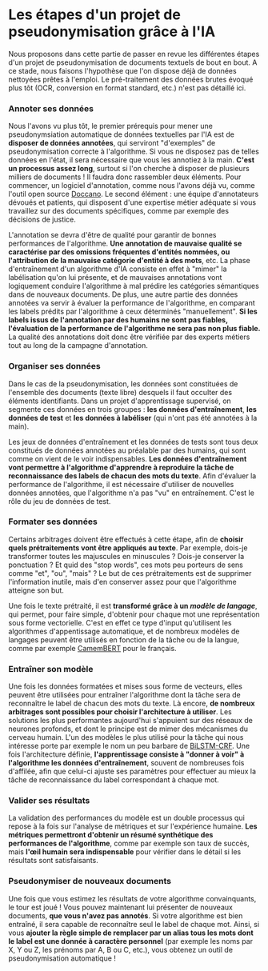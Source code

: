# Les étapes d'un projet de pseudonymisation grâce à l'IA

Nous proposons dans cette partie de passer en revue les différentes étapes d'un projet de pseudonymisation de documents textuels de bout en bout. A ce stade, nous faisons l'hypothèse que l'on dispose déjà de données nettoyées prêtes à l'emploi. Le pré-traitement des données brutes évoqué plus tôt (OCR, conversion en format standard, etc.) n'est pas détaillé ici.

### Annoter ses données

Nous l'avons vu plus tôt, le premier prérequis pour mener une pseudonymsiation automatique de données textuelles par l'IA est de **disposer de données annotées**, qui serviront "d'exemples" de pseudonymisation correcte à l'algorithme. Si vous ne disposez pas de telles données en l'état, il sera nécessaire que vous les annotiez à la main. **C'est un processus assez long**, surtout si l'on cherche à disposer de plusieurs milliers de documents ! Il faudra donc rassembler deux éléments. Pour commencer, un logiciel d'annotation, comme nous l'avons déjà vu, comme l'outil open source [Doccano](http://doccano.herokuapp.com/). Le second élément : une équipe d'annotateurs dévoués et patients, qui disposent d'une expertise métier adéquate si vous travaillez sur des documents spécifiques, comme par exemple des décisions de justice.

L'annotation se devra d'être de qualité pour garantir de bonnes performances de l'algorithme. **Une annotation de mauvaise qualité se caractérise par des omissions fréquentes d'entités nommées, ou l'attribution de la mauvaise catégorie d'entité à des mots**, etc. La phase d'entraînement d'un algorithme d'IA consiste en effet à "mimer" la labélisation qu'on lui présente, et de mauvaises annotations vont logiquement conduire l'algorithme à mal prédire les catégories sémantiques dans de nouveaux documents. De plus, une autre partie des données annotées va servir à évaluer la performance de l'algorithme, en comparant les labels prédits par l'algorithme à ceux déterminés "manuellement". **Si les labels issus de l'annotation par des humains ne sont pas fiables, l'évaluation de la performance de l'algorithme ne sera pas non plus fiable.** La qualité des annotations doit donc être vérifiée par des experts métiers tout au long de la campagne d'annotation.

### Organiser ses données

Dans le cas de la pseudonymisation, les données sont constituées de l'ensemble des documents (texte libre) desquels il faut occulter des éléments identifiants. Dans un projet d'apprentissage supervisé, on segmente ces données en trois groupes : **les données d'entraînement**, **les données de test** et **les données à labéliser** (qui n'ont pas été annotées à la main).

Les jeux de données d'entraînement et les données de tests sont tous deux constitués de données annotées au préalable par des humains, qui sont comme on vient de le voir indispensables. **Les données d'entraînement vont permettre à l'algorithme d'apprendre à reproduire la tâche de reconnaissance des labels de chacun des mots du texte**. Afin d'évaluer la performance de l'algorithme, il est nécessaire d'utiliser de nouvelles données annotées, que l'algorithme n'a pas "vu" en entraînement. C'est le rôle du jeu de données de test. 

### Formater ses données

Certains arbitrages doivent être effectués à cette étape, afin de **choisir quels prétraitements vont être appliqués au texte**. Par exemple, dois-je transformer toutes les majuscules en minuscules ? Dois-je conserver la ponctuation ? Et quid des "stop words", ces mots peu porteurs de sens comme "et", "ou", "mais" ? Le but de ces prétraitements est de supprimer l'information inutile, mais d'en conserver assez pour que l'algorithme atteigne son but.

Une fois le texte prétraité, il est **transformé grâce à un *modèle de langage***, qui permet, pour faire simple, d'obtenir pour chaque mot une représentation sous forme vectorielle. C'est en effet ce type d'input qu'utilisent les algorithmes d'appentissage automatique, et de nombreux modèles de langages peuvent être utilisés en fonction de la tâche ou de la langue, comme par exemple [CamemBERT](https://camembert-model.fr/) pour le français.

### Entraîner son modèle

Une fois les données formatées et mises sous forme de vecteurs, elles peuvent être utilisées pour entraîner l'algorithme dont la tâche sera de reconnaître le label de chacun des mots du texte. Là encore, **de nombreux arbitrages sont possibles pour choisir l'architecture à utiliser**. Les solutions les plus performantes aujourd'hui s'appuient sur des réseaux de neurones profonds, et dont le principe est de mimer des mécanismes du cerveau humain. L'un des modèles le plus utilisé pour la tâche qui nous intéresse porte par exemple le nom un peu barbare de [BiLSTM-CRF](https://arxiv.org/abs/1508.01991). Une fois l'architecture définie, **l'apprentissage consiste à "donner à voir" à l'algorithme les données d'entraînement**, souvent de nombreuses fois d'affilée, afin que celui-ci ajuste ses paramètres pour effectuer au mieux la tâche de reconnaissance du label correspondant à chaque mot.

### Valider ses résultats

La validation des performances du modèle est un double processus qui repose à la fois sur l'analyse de métriques et sur l'expérience humaine. **Les métriques permettront d'obtenir un résumé synthétique des performances de l'algorithme**, comme par exemple son taux de succès, mais **l'œil humain sera indispensable** pour vérifier dans le détail si les résultats sont satisfaisants.

### Pseudonymiser de nouveaux documents

Une fois que vous estimez les résultats de votre algorithme convainquants, le tour est joué ! Vous pouvez maintenant lui présenter de nouveaux documents, **que vous n'avez pas annotés**. Si votre algorithme est bien entraîné, il sera capable de reconnaître seul le label de chaque mot. Ainsi, si vous **ajouter la règle simple de remplacer par un alias tous les mots dont le label est une donnée à caractère personnel** (par exemple les noms par X, Y ou Z, les prénoms par A, B ou C, etc.), vous obtenez un outil de pseudonymisation automatique !
